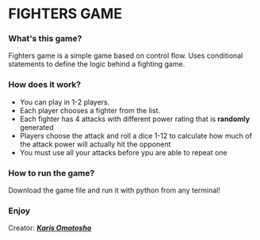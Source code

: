 # FIGHTERS GAME


### What's this game?
Fighters game is a simple game based on control flow.
Uses conditional statements to define the logic behind a fighting game.

### How does it work?
* You can play in 1-2 players.
* Each player chooses a fighter from the list.
* Each fighter has 4 attacks with different power rating that is **randomly** generated
* Players choose the attack and roll a dice 1-12 to calculate how much of the attack power will actually hit the opponent
* You must use all your attacks before ypu are able to repeat one 


### How to run the game?
Download the game file and run it with python from any terminal!


### Enjoy


Creator: **_[Karis Omotosho](https://github.com/shonifari)_**